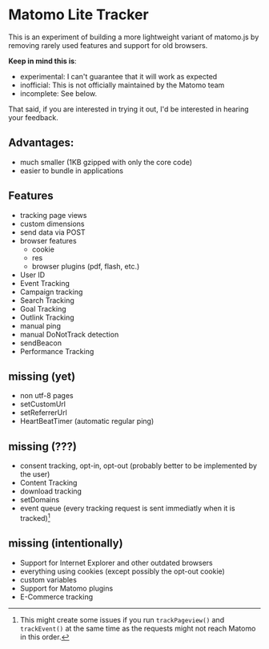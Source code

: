# Matomo Lite Tracker

This is an experiment of building a more lightweight variant of matomo.js by removing rarely used features and support
for old browsers.

**Keep in mind this is**:

- experimental: I can't guarantee that it will work as expected
- inofficial: This is not officially maintained by the Matomo team
- incomplete: See below.

That said, if you are interested in trying it out, I'd be interested in hearing your feedback.

## Advantages:

- much smaller (1KB gzipped with only the core code)
- easier to bundle in applications

## Features

- tracking page views
- custom dimensions
- send data via POST
- browser features
    - cookie
    - res
    - browser plugins (pdf, flash, etc.)
- User ID
- Event Tracking
- Campaign tracking
- Search Tracking
- Goal Tracking
- Outlink Tracking
- manual ping
- manual DoNotTrack detection
- sendBeacon
- Performance Tracking


## missing (yet)

- non utf-8 pages
- setCustomUrl
- setReferrerUrl
- HeartBeatTimer (automatic regular ping)

## missing (???)

- consent tracking, opt-in, opt-out (probably better to be implemented by the user)
- Content Tracking
- download tracking
- setDomains
- event queue (every tracking request is sent immediatly when it is tracked)[^1]

## missing (intentionally)

- Support for Internet Explorer and other outdated browsers
- everything using cookies (except possibly the opt-out cookie)
- custom variables
- Support for Matomo plugins
- E-Commerce tracking

[^1]: This might create some issues if you run `trackPageview()` and `trackEvent()` at the same time as the requests
might not reach Matomo in this order.
